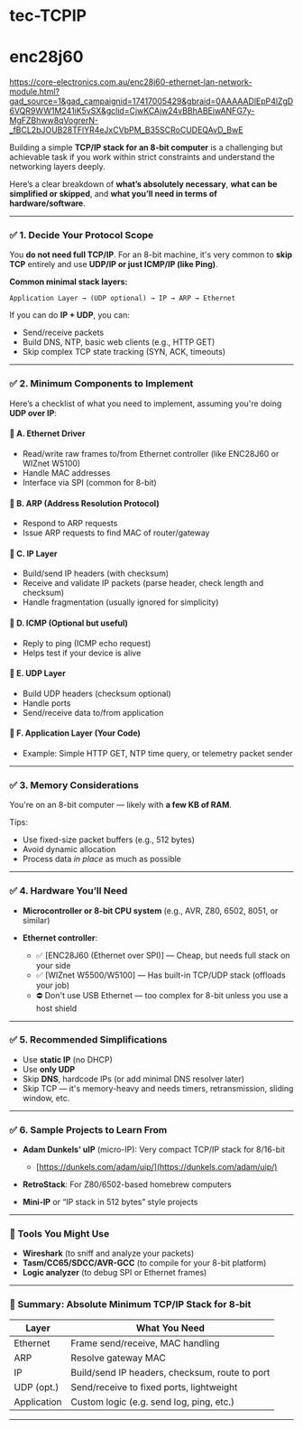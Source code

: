 # tec-TCPIP

 
 # enc28j60
 
 https://core-electronics.com.au/enc28j60-ethernet-lan-network-module.html?gad_source=1&gad_campaignid=17417005429&gbraid=0AAAAADlEpP4lZgD6VQR9WW1M241iK5vSX&gclid=CjwKCAjw24vBBhABEiwANFG7y-MgFZBhww8qVogrerN-_fBCL2bJOUB28TFlYR4eJxCVbPM_B35SCRoCUDEQAvD_BwE


Building a simple **TCP/IP stack for an 8-bit computer** is a challenging but achievable task if you work within strict constraints and understand the networking layers deeply.

Here’s a clear breakdown of **what’s absolutely necessary**, **what can be simplified or skipped**, and **what you’ll need in terms of hardware/software**.

---

### ✅ 1. **Decide Your Protocol Scope**

You **do not need full TCP/IP**. For an 8-bit machine, it's very common to **skip TCP** entirely and use **UDP/IP or just ICMP/IP (like Ping)**.

**Common minimal stack layers:**

```
Application Layer → (UDP optional) → IP → ARP → Ethernet
```

If you can do **IP + UDP**, you can:

* Send/receive packets
* Build DNS, NTP, basic web clients (e.g., HTTP GET)
* Skip complex TCP state tracking (SYN, ACK, timeouts)

---

### ✅ 2. **Minimum Components to Implement**

Here’s a checklist of what you need to implement, assuming you're doing **UDP over IP**:

#### 🔹 A. **Ethernet Driver**

* Read/write raw frames to/from Ethernet controller (like ENC28J60 or WIZnet W5100)
* Handle MAC addresses
* Interface via SPI (common for 8-bit)

#### 🔹 B. **ARP (Address Resolution Protocol)**

* Respond to ARP requests
* Issue ARP requests to find MAC of router/gateway

#### 🔹 C. **IP Layer**

* Build/send IP headers (with checksum)
* Receive and validate IP packets (parse header, check length and checksum)
* Handle fragmentation (usually ignored for simplicity)

#### 🔹 D. **ICMP (Optional but useful)**

* Reply to ping (ICMP echo request)
* Helps test if your device is alive

#### 🔹 E. **UDP Layer**

* Build UDP headers (checksum optional)
* Handle ports
* Send/receive data to/from application

#### 🔹 F. **Application Layer (Your Code)**

* Example: Simple HTTP GET, NTP time query, or telemetry packet sender

---

### ✅ 3. **Memory Considerations**

You're on an 8-bit computer — likely with **a few KB of RAM**.

Tips:

* Use fixed-size packet buffers (e.g., 512 bytes)
* Avoid dynamic allocation
* Process data *in place* as much as possible

---

### ✅ 4. **Hardware You’ll Need**

* **Microcontroller or 8-bit CPU system** (e.g., AVR, Z80, 6502, 8051, or similar)
* **Ethernet controller**:

  * ✅ \[ENC28J60 (Ethernet over SPI)] — Cheap, but needs full stack on your side
  * ✅ \[WIZnet W5500/W5100] — Has built-in TCP/UDP stack (offloads your job)
  * ⛔ Don't use USB Ethernet — too complex for 8-bit unless you use a host shield

---

### ✅ 5. **Recommended Simplifications**

* Use **static IP** (no DHCP)
* Use **only UDP**
* Skip **DNS**, hardcode IPs (or add minimal DNS resolver later)
* Skip TCP — it's memory-heavy and needs timers, retransmission, sliding window, etc.

---

### ✅ 6. **Sample Projects to Learn From**

* **Adam Dunkels' uIP** (micro-IP): Very compact TCP/IP stack for 8/16-bit

  * [https://dunkels.com/adam/uip/](https://dunkels.com/adam/uip/)
* **RetroStack**: For Z80/6502-based homebrew computers
* **Mini-IP** or “IP stack in 512 bytes” style projects

---

### 🧰 Tools You Might Use

* **Wireshark** (to sniff and analyze your packets)
* **Tasm/CC65/SDCC/AVR-GCC** (to compile for your 8-bit platform)
* **Logic analyzer** (to debug SPI or Ethernet frames)

---

### 🧠 Summary: Absolute Minimum TCP/IP Stack for 8-bit

| Layer       | What You Need                                  |
| ----------- | ---------------------------------------------- |
| Ethernet    | Frame send/receive, MAC handling               |
| ARP         | Resolve gateway MAC                            |
| IP          | Build/send IP headers, checksum, route to port |
| UDP (opt.)  | Send/receive to fixed ports, lightweight       |
| Application | Custom logic (e.g. send log, ping, etc.)       |

---

 
 
